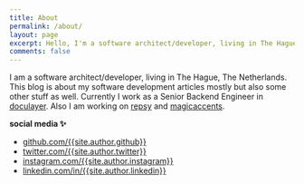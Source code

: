 ```yaml
---
title: About
permalink: /about/
layout: page
excerpt: Hello, I'm a software architect/developer, living in The Hague, The Netherlands. This blog is about my software development articles mostly but also some other stuff as well.
comments: false
---
```


I am a software architect/developer, living in The Hague, The Netherlands. This blog is about my software development articles mostly but also some other stuff as well. Currently I work as a Senior Backend Engineer in <a href="https://doculayer.ai" target="_blank">doculayer</a>. Also I am working on <a href="https://repsy.io" target="_blank">repsy</a> and <a href="https://magicaccents.com" target="_blank">magicaccents</a>.

**social media ✨**

- <a href="https://github.com/{{site.author.github}}" target="_blank">github.com/{{site.author.github}}</a>
- <a href="https://twitter.com/{{site.author.twitter}}" target="_blank">twitter.com/{{site.author.twitter}}</a>
- <a href="https://instagram.com/{{site.author.instagram}}" target="_blank">instagram.com/{{site.author.instagram}}</a>
- <a href="https://linkedin.com/in/{{site.author.linkedin}}" target="_blank">linkedin.com/in/{{site.author.linkedin}}</a>